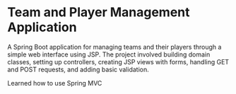 # Team and Player Management Application

A Spring Boot application for managing teams and their players through a simple web interface using JSP. The project involved building domain classes, setting up controllers, creating JSP views with forms, handling GET and POST requests, and adding basic validation.

Learned how to use Spring MVC
